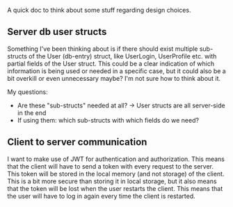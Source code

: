 A quick doc to think about some stuff regarding design choices.

## Server db user structs

Something I've been thinking about is if there should exist multiple sub-structs of the User (db-entry) struct, like UserLogin, UserProfile etc. with partial fields of the User struct. This could be a clear indication of which information is being used or needed in a specific case, but it could also be a bit overkill or even unnecessary maybe? I'm not sure how to think about it.

My questions: 
- Are these "sub-structs" needed at all? -> User structs are all server-side in the end
- If using them: which sub-structs with which fields do we need? 

## Client to server communication

I want to make use of JWT for authentication and authorization. This means that the client will have to send a token with every request to the server. This token will be stored in the local memory (and not storage) of the client. This is a bit more secure than storing it in local storage, but it also means that the token will be lost when the user restarts the client. This means that the user will have to log in again every time the client is restarted. 

